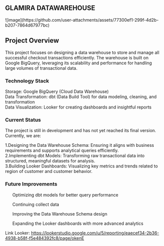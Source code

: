 <h2>GLAMIRA DATAWAREHOUSE</h2>
![image](https://github.com/user-attachments/assets/77300ef1-299f-4d2b-b207-7864d67977bc)

<h2>Project Overview</h2>
This project focuses on designing a data warehouse to store and manage all successful checkout transactions efficiently. The warehouse is built on Google BigQuery, leveraging its scalability and performance for handling large volumes of transactional data.

<h3>Technology Stack</h3>
Storage: Google BigQuery (Cloud Data Warehouse)</br>
Data Transformation: dbt (Data Build Tool) for data modeling, cleaning, and transformation</br>
Data Visualization: Looker for creating dashboards and insightful reports</br>

<h3>Current Status</h3>
The project is still in development and has not yet reached its final version. Currently, we are:

1.Designing the Data Warehouse Schema: Ensuring it aligns with business requirements and supports analytical queries efficiently.</br>
2.Implementing dbt Models: Transforming raw transactional data into structured, meaningful datasets for analysis.</br>
3.Building Looker Dashboards: Visualizing key metrics and trends related to region of customer and customer behavior.</br>

<h3>Future Improvements</h3>
<ul>Optimizing dbt models for better query performance</ul>
<ul>Continuing collect data</ul>
<ul>Improving the Data Warehouse Schema design</ul>
<ul>Expanding the Looker dashboards with more advanced analytics</ul>

Link Looker: https://lookerstudio.google.com/u/5/reporting/eaecef34-2b36-4938-b58f-f5e484392fc8/page/okenE
